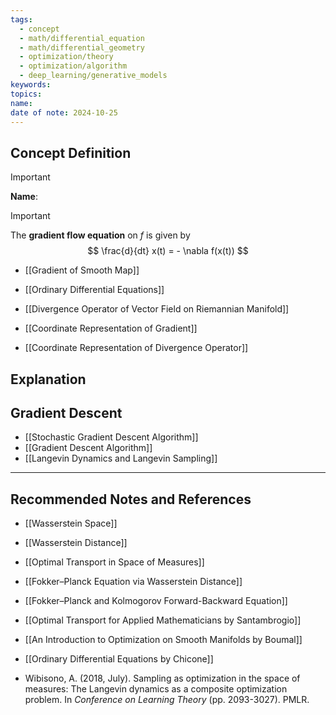 ```yaml
---
tags:
  - concept
  - math/differential_equation
  - math/differential_geometry
  - optimization/theory
  - optimization/algorithm
  - deep_learning/generative_models
keywords: 
topics: 
name: 
date of note: 2024-10-25
---
```


## Concept Definition

>[!important]
>**Name**: 


>[!important]
>The **gradient flow equation** on $f$ is given by
>$$
>\frac{d}{dt} x(t) = - \nabla f(x(t))
>$$

- [[Gradient of Smooth Map]]
- [[Ordinary Differential Equations]]


- [[Divergence Operator of Vector Field on Riemannian Manifold]]
- [[Coordinate Representation of Gradient]]
- [[Coordinate Representation of Divergence Operator]]


## Explanation


## Gradient Descent

- [[Stochastic Gradient Descent Algorithm]]
- [[Gradient Descent Algorithm]]
- [[Langevin Dynamics and Langevin Sampling]]




-----------
##  Recommended Notes and References


- [[Wasserstein Space]]
- [[Wasserstein Distance]]
- [[Optimal Transport in Space of Measures]]




- [[Fokker–Planck Equation via Wasserstein Distance]]
- [[Fokker–Planck and Kolmogorov Forward-Backward Equation]]



- [[Optimal Transport for Applied Mathematicians by Santambrogio]]
- [[An Introduction to Optimization on Smooth Manifolds by Boumal]]
- [[Ordinary Differential Equations by Chicone]]
- Wibisono, A. (2018, July). Sampling as optimization in the space of measures: The Langevin dynamics as a composite optimization problem. In _Conference on Learning Theory_ (pp. 2093-3027). PMLR.